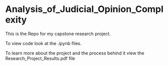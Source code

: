 # Analysis_of_Judicial_Opinion_Complexity

This is the Repo for my capstone research project.

To view code look at the .ipynb files.

To learn more about the project and the process behind it view the Research_Project_Results.pdf file

